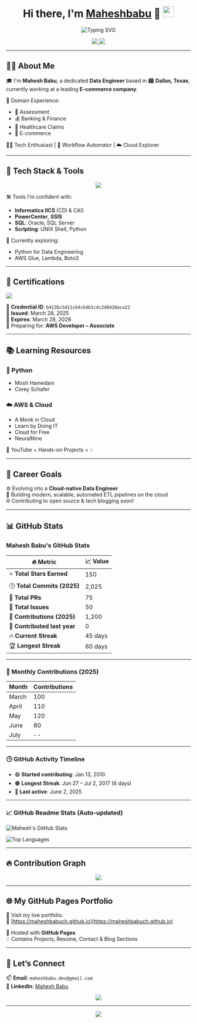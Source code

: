 <!-- Profile Header with Animated Wave -->
<h1 align="center">
  Hi there, I'm <a href="https://github.com/maheshbabuch">Maheshbabu</a> 👋
  <img src="https://raw.githubusercontent.com/MartinHeinz/MartinHeinz/master/wave.gif" width="30px"/>
</h1>

<p align="center">
  <img src="https://readme-typing-svg.herokuapp.com?font=Fira+Code&weight=600&size=22&duration=3000&pause=1000&color=F70000&center=true&vCenter=true&multiline=true&width=600&lines=Passionate+Data+Engineer+from+Dallas%2C+TX;AWS+Learner+%7C+Python+Enthusiast+%7C+ETL+Automation+Ninja;Always+learning+new+tech+%F0%9F%9A%80" alt="Typing SVG" />
</p>

<p align="center">
  <a href="https://github.com/maheshbabuch">
    <img src="https://komarev.com/ghpvc/?username=maheshbabuch&label=PROFILE+VIEWS&style=flat-square&color=blueviolet"/>
  </a>
  <a href="https://www.linkedin.com/in/mahesh-babu-b499b5187/">
    <img src="https://img.shields.io/badge/LinkedIn-Connect-blue?style=flat-square&logo=linkedin"/>
  </a>
</p>

---

## 👨‍💼 About Me

🎓 I'm **Mahesh Babu**, a dedicated **Data Engineer** based in 🏙️ **Dallas, Texas**, currently working at a leading **E-commerce company**.

💼 Domain Experience:
- 🧾 Assessment
- 💰 Banking & Finance
- 🏥 Healthcare Claims
- 🛒 E-commerce

🧑‍💻 Tech Enthusiast | 🔄 Workflow Automator | ☁️ Cloud Explorer

---

## 🧰 Tech Stack & Tools

<div align="center">
  <img src="https://skillicons.dev/icons?i=aws,python,bash,oracle,mysql,sqlserver,vscode,git,github" />
</div>

🛠️ Tools I'm confident with:
- **Informatica IICS** (CDI & CAI)
- **PowerCenter**, **SSIS**
- **SQL**: Oracle, SQL Server
- **Scripting**: UNIX Shell, Python

🌱 Currently exploring:
- Python for Data Engineering
- AWS Glue, Lambda, Boto3

---

## 🥇 Certifications

<a href="https://aws.amazon.com/verification">
  <img src="https://img.shields.io/badge/AWS%20Cloud%20Practitioner-Certified-yellow?style=for-the-badge&logo=amazon-aws&logoColor=black" />
</a>

🪪 **Credential ID**: `b413bc5d11cb4cb4b1cdc2d8420aca22`  
📅 **Issued**: March 28, 2025  
📅 **Expires**: March 28, 2028  
🎯 Preparing for: **AWS Developer – Associate**

---

## 📚 Learning Resources

### 🐍 Python
- Mosh Hamedani  
- Corey Schafer  

### ☁️ AWS & Cloud
- A Monk in Cloud  
- Learn by Doing IT  
- Cloud for Free  
- NeuralNine  

🎥 YouTube + Hands-on Projects = 💡

---

## 🚀 Career Goals

⚙️ Evolving into a **Cloud-native Data Engineer**  
🧪 Building modern, scalable, automated ETL pipelines on the cloud  
🌐 Contributing to open source & tech blogging soon!

---

## 📊 GitHub Stats

### Mahesh Babu's GitHub Stats

| 🔥 Metric                    | 📈 Value     |
|-----------------------------|-------------|
| ⭐ **Total Stars Earned**    | 150         |
| 🕒 **Total Commits (2025)**  | 2,025       |
| 📂 **Total PRs**             | 75          |
| 🐛 **Total Issues**          | 50          |
| 📆 **Contributions (2025)**  | 1,200       |
| 📌 **Contributed last year** | 0           |
| 🔥 **Current Streak**        | 45 days     |
| 🏆 **Longest Streak**        | 60 days     |

---

### 📅 Monthly Contributions (2025)

| Month      | Contributions |
|------------|---------------|
| March      | 100           |
| April      | 110           |
| May        | 120           |
| June       | 80            |
| July       | --            |

---

### 🕒 GitHub Activity Timeline

- 🟣 **Started contributing**: Jan 13, 2010  
- 🟠 **Longest Streak**: Jun 27 – Jul 2, 2017 (6 days)  
- 🔴 **Last active**: June 2, 2025

---

### 📈 GitHub Readme Stats (Auto-updated)

![Mahesh's GitHub Stats](https://github-readme-stats.vercel.app/api?username=maheshbabuch&show_icons=true&theme=radical&count_private=true)

![Top Languages](https://github-readme-stats.vercel.app/api/top-langs/?username=maheshbabuch&layout=compact&theme=radical)

---

## 🔥 Contribution Graph

<p align="center">
  <img src="https://github-readme-activity-graph.cyclic.app/graph?username=maheshbabuch&theme=tokyo-night&bg_color=0D1117&hide_border=true" />
</p>

---

## 🌐 My GitHub Pages Portfolio

📄 Visit my live portfolio:  
🔗 [https://maheshbabuch.github.io](https://maheshbabuch.github.io)

🧭 Hosted with **GitHub Pages**  
💡 Contains Projects, Resume, Contact & Blog Sections

---

## 🔗 Let’s Connect

📫 **Email**: `maheshbabu.dev@gmail.com`  
💼 **LinkedIn**: [Mahesh Babu](https://www.linkedin.com/in/mahesh-babu-b499b5187/)

<p align="center">
  <img src="https://github-profile-trophy.vercel.app/?username=maheshbabuch&theme=monokai&row=1&margin-w=10&no-frame=true" />
</p>

---

<p align="center">
  <img src="https://capsule-render.vercel.app/api?type=waving&color=0:6f00ff,100:00e7ff&height=150&section=footer&text=Thanks+for+visiting!&fontColor=ffffff&fontSize=20" />
</p>
